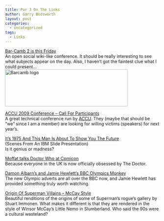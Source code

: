 ```yaml
---
title: Par 3 On The Links
author: Garry Bodsworth
layout: post
categories:
  - Uncategorized
tags:
  - Links
---
```

[Bar-Camb 2 is this Friday][1]  
An open social wiki-like conference. It should be really interesting to see what subjects appear on the day. Also, I haven&#8217;t got the faintest clue what I could present&#8230;  
[<img src="http://upload.programmerslog.com/barcamb-logo-small.png" alt="Barcamb logo" width="400" height="121" class="attachment wp-att-70 aligncenter" />][2]

[ACCU 2009 Conference &#8211; Call For Participants][3]  
A great technical conference run by [ACCU][4]. They (maybe that should be &#8220;we&#8221; since I am a member) are looking for willing victims (speakers) for next year&#8217;s.

[It&#8217;s 1975 And This Man Is About To Show You The Future][5]  
(Scenes From An IBM Slide Presentation)  
Is it genius or madness?

[Moffat talks Doctor Who at Comicon][6]  
Because everyone in the UK is now officially obsessed by The Doctor.

[Damon Albarn&#8217;s and Jamie Hewlett&#8217;s BBC Olympics Monkey][7]  
The new Olympic adverts are all over the BBC now, and Jamie Hewlett has provided something truly worth watching.

[Origin Of Superman Villains &#8211; McCay Style][8]  
Beautiful renditions of the origins of some of Superman&#8217;s rogue&#8217;s gallery by Stuart Immonen. What makes it different is that they are rendered in the style of Winsor McCay&#8217;s Little Nemo in Slumberland. Who said the 90s were a cultural wasteland?

 [1]: http://www.barcamp.org/BarCamb-2
 [2]: http://www.barcamp.org/BarCamb-2 "Barcamb logo"
 [3]: http://accu.org/index.php/conferences
 [4]: http://accu.org
 [5]: http://www.squareamerica.com/ib.htm
 [6]: http://io9.com/5029022/first-glimpse-of-doctor-whos-christmas-villain
 [7]: http://bigdumbobject.co.uk/2008/07/damon-albarns-and-ja.html
 [8]: http://calamityjon.livejournal.com/1051434.html